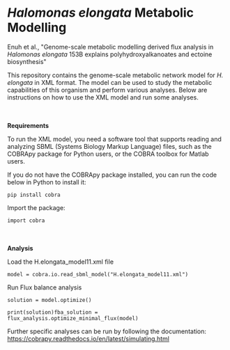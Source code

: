 # _Halomonas elongata_ Metabolic Modelling
Enuh et al., "Genome-scale metabolic modelling derived flux analysis in _Halomonas elongata_ 153B explains polyhydroxyalkanoates and ectoine biosynthesis"

This repository contains the genome-scale metabolic network model for _H. elongata_ in XML format. The model can be used to study the metabolic capabilities of this organism and perform various analyses. Below are instructions on how to use the XML model and run some analyses.

<br/><br/>
**Requirements**

To run the XML model, you need a software tool that supports reading and analyzing SBML (Systems Biology Markup Language) files, such as the COBRApy package for Python users, or the COBRA toolbox for Matlab users.

If you do not have the COBRApy package installed, you can run the code below in Python to install it:

`pip install cobra` 

Import the package:

`import cobra`

<br/><br/>
**Analysis**

Load the H.elongata_model11.xml file

`model = cobra.io.read_sbml_model("H.elongata_model11.xml")`

Run Flux balance analysis 

`solution = model.optimize()`

`print(solution)fba_solution = flux_analysis.optimize_minimal_flux(model)`

Further specific analyses can be run by following the documentation: https://cobrapy.readthedocs.io/en/latest/simulating.html
